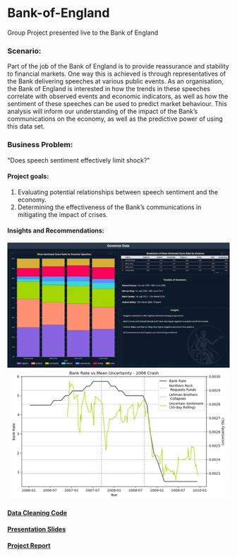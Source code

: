 # Bank-of-England
Group Project presented live to the Bank of England

### **Scenario:**
Part of the job of the Bank of England is to provide reassurance and stability to financial markets. One way this is achieved is through representatives of the Bank delivering speeches at various public events. As an organisation, the Bank of England is interested in how the trends in these speeches correlate with observed events and economic indicators, as well as how the sentiment of these speeches can be used to
predict market behaviour. This analysis will inform our understanding of the impact of the Bank’s communications on the economy, as well as the predictive power of using this data set.

### **Business Problem:** 
"Does speech sentiment effectively limit shock?"

#### Project goals:
1. Evaluating potential relationships between speech sentiment and the economy.
2. Determining the effectiveness of the Bank’s communications in mitigating the impact of crises.

#### **Insights and Recommendations:**

![Governnor sentiment profiles](https://github.com/JonathanMinto/Bank-of-England/blob/main/Dashboard%20BOE.png)
![sentiment deployement](https://github.com/JonathanMinto/Bank-of-England/blob/main/BR%20vs%20Uncertainty%20BOE.png)


#### [**Data Cleaning Code**](https://github.com/JonathanMinto/Bank-of-England/blob/main/Data_Cleaning_and_Preparation.ipynb)

#### [**Presentation Slides**](https://github.com/JonathanMinto/Bank-of-England/blob/main/Team10_LSE_EP_Assignment3_presentation_slides.pdf)

#### [**Project Report**](https://github.com/JonathanMinto/Bank-of-England/blob/main/Team10_LSE_EP_Assignment3_report.pdf)


